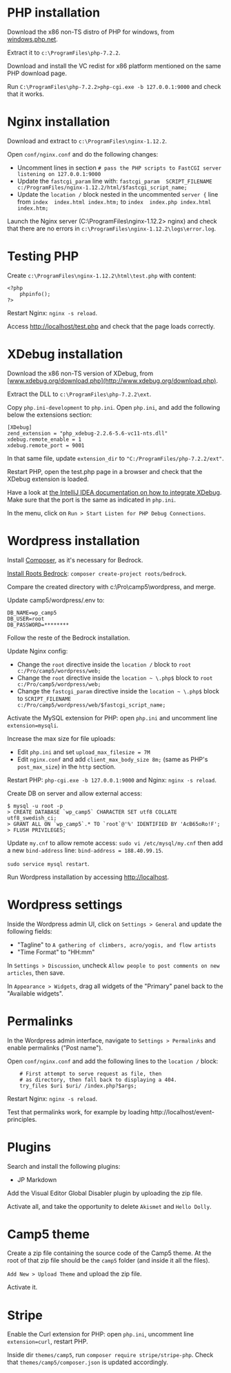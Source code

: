 # PHP installation

Download the x86 non-TS distro of PHP for windows, from [windows.php.net](http://windows.php.net/download/).

Extract it to `c:\ProgramFiles\php-7.2.2`.

Download and install the VC redist for x86 platform mentioned on the same PHP download page.

Run `C:\ProgramFiles\php-7.2.2>php-cgi.exe -b 127.0.0.1:9000` and check that it works.


# Nginx installation

Download and extract to `c:\ProgramFiles\nginx-1.12.2`.

Open `conf/nginx.conf` and do the following changes:
  - Uncomment lines in section `# pass the PHP scripts to FastCGI server listening on 127.0.0.1:9000`
  - Update the `fastcgi_param` line with: `fastcgi_param  SCRIPT_FILENAME  c:/ProgramFiles/nginx-1.12.2/html/$fastcgi_script_name;`
  - Update the `location /` block nested in the uncommented `server {` line from `index  index.html index.htm;` to `index  index.php index.html index.htm;`

Launch the Nginx server (C:\ProgramFiles\nginx-1.12.2> nginx) and check that there are no errors in `c:\ProgramFiles\nginx-1.12.2\logs\error.log`.
        
        
# Testing PHP

Create `c:\ProgramFiles\nginx-1.12.2\html\test.php` with content:

    <?php
        phpinfo();
    ?>

Restart Nginx: `nginx -s reload`.

Access [http://localhost/test.php](http://localhost/test.php) and check that the page loads correctly.


# XDebug installation

Download the x86 non-TS version of XDebug, from [www.xdebug.org/download.php](http://www.xdebug.org/download.php).

Extract the DLL to `c:\ProgramFiles\php-7.2.2\ext`.

Copy `php.ini-development` to `php.ini`. Open `php.ini`, and add the following below the extensions section:

    [XDebug]
    zend_extension = "php_xdebug-2.2.6-5.6-vc11-nts.dll"
    xdebug.remote_enable = 1
    xdebug.remote_port = 9001

In that same file, update `extension_dir` to `"C:/ProgramFiles/php-7.2.2/ext"`.

Restart PHP, open the test.php page in a browser and check that the XDebug extension is loaded.

Have a look at [the IntelliJ IDEA documentation on how to integrate XDebug](https://www.jetbrains.com/idea/help/configuring-xdebug.html). Make sure that the port is the same as indicated in `php.ini`.

In the menu, click on `Run > Start Listen for PHP Debug Connections`.


# Wordpress installation

Install [Composer](https://getcomposer.org/doc/00-intro.md#installation-windows), as it's necessary for Bedrock.

[Install Roots Bedrock](https://roots.io/bedrock/docs/installing-bedrock/): `composer create-project roots/bedrock`.

Compare the created directory with c:\Pro\camp5\wordpress, and merge.

Update camp5/wordpress/.env to:

    DB_NAME=wp_camp5
    DB_USER=root
    DB_PASSWORD=********
    
Follow the reste of the Bedrock installation.

Update Nginx config:
  - Change the `root` directive inside the `location /` block to `root   c:/Pro/camp5/wordpress/web;`
  - Change the `root` directive inside the `location ~ \.php$` block to `root           c:/Pro/camp5/wordpress/web;`
  - Change the `fastcgi_param` directive inside the `location ~ \.php$` block to `SCRIPT_FILENAME  c:/Pro/camp5/wordpress/web/$fastcgi_script_name;`
    
Activate the MySQL extension for PHP: open `php.ini` and uncomment line `extension=mysqli`.

Increase the max size for file uploads:
  - Edit `php.ini` and set `upload_max_filesize = 7M`
  - Edit `nginx.conf` and add `client_max_body_size 8m;` (same as PHP's `post_max_size`) in the `http` section.
        
Restart PHP: `php-cgi.exe -b 127.0.0.1:9000` and Nginx: `nginx -s reload`.

Create DB on server and allow external access:

    $ mysql -u root -p
    > CREATE DATABASE `wp_camp5` CHARACTER SET utf8 COLLATE utf8_swedish_ci;
    > GRANT ALL ON `wp_camp5`.* TO `root`@'%' IDENTIFIED BY 'AcB65oRo!F';
    > FLUSH PRIVILEGES;

Update `my.cnf` to allow remote access: `sudo vi /etc/mysql/my.cnf` then add a new `bind-address` line: `bind-address = 188.40.99.15`.

`sudo service mysql restart`.

Run Wordpress installation by accessing [http://localhost](http://localhost).


# Wordpress settings

Inside the Wordpress admin UI, click on `Settings > General` and update the following fields:
  - "Tagline" to `A gathering of climbers, acro/yogis, and flow artists`
  - "Time Format" to "HH:mm"

In `Settings > Discussion`, uncheck `Allow people to post comments on new articles`, then save.

In `Appearance > Widgets`, drag all widgets of the "Primary" panel back to the "Available widgets".


# Permalinks

In the Wordpress admin interface, navigate to `Settings > Permalinks` and enable permalinks ("Post name").

Open `conf/nginx.conf` and add the following lines to the `location /` block:
 
        # First attempt to serve request as file, then
        # as directory, then fall back to displaying a 404.
        try_files $uri $uri/ /index.php?$args;

Restart Nginx: `nginx -s reload`.

Test that permalinks work, for example by loading http://localhost/event-principles.


# Plugins

Search and install the following plugins:
  - JP Markdown
    
Add the Visual Editor Global Disabler plugin by uploading the zip file.

Activate all, and take the opportunity to delete `Akismet` and `Hello Dolly`.


# Camp5 theme

Create a zip file containing the source code of the Camp5 theme. At the root of that zip file should be the `camp5` folder (and inside it all the files).

`Add New > Upload Theme` and upload the zip file.

Activate it.


# Stripe

Enable the Curl extension for PHP: open `php.ini`, uncomment line `extension=curl`, restart PHP.

Inside dir `themes/camp5`, run `composer require stripe/stripe-php`. Check that `themes/camp5/composer.json` is updated accordingly.
